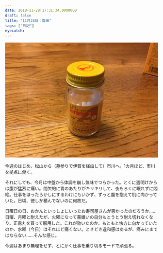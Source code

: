 ```yaml
---
date: 2018-11-28T17:31:34.0000000
draft: false
title: "11月28日：腹痛"
tags: ["日記"]
eyecatch: 
---
```

<p><span itemscope itemtype="http://schema.org/Photograph"><img src="20181128172607.png" alt="f:id:daruyanagi:20181128172607p:plain" title="f:id:daruyanagi:20181128172607p:plain" class="hatena-fotolife" itemprop="image"></span></p><p>今週のはじめ、松山から（墓参りで伊賀を経由して）市川へ。1カ月ほど、市川を拠点に働く。</p><p>それにしても、今月は中盤から体調を崩し気味でつらかった。とくに週明けからは腹が猛烈に痛い。間欠的に胃のあたりがキリキリして、夜もろくに眠れずに悶絶。仕事をほったらかしにするわけにもいかず、ずっと腹を抱えて机に向かっていた。日頃、徳しか積んでないのに何故だ。</p><p>日曜日の日、おかんといっしょにいったお寿司屋さんが悪かったのだろうか……日曜、月曜と耐えたが、火曜になって薬嫌いの自分もとうとう耐え切れなくなり、正露丸を買って服用した。これが効いたのか、もともと快方に向かっていたのか、水曜（今日）はそれほど痛くない。ときどき違和感はあるが、痛みにまではならない……そんな感じ。</p><p>今週はあまり無理をせず、とにかく仕事を乗り切るモードで頑張る。</p>
